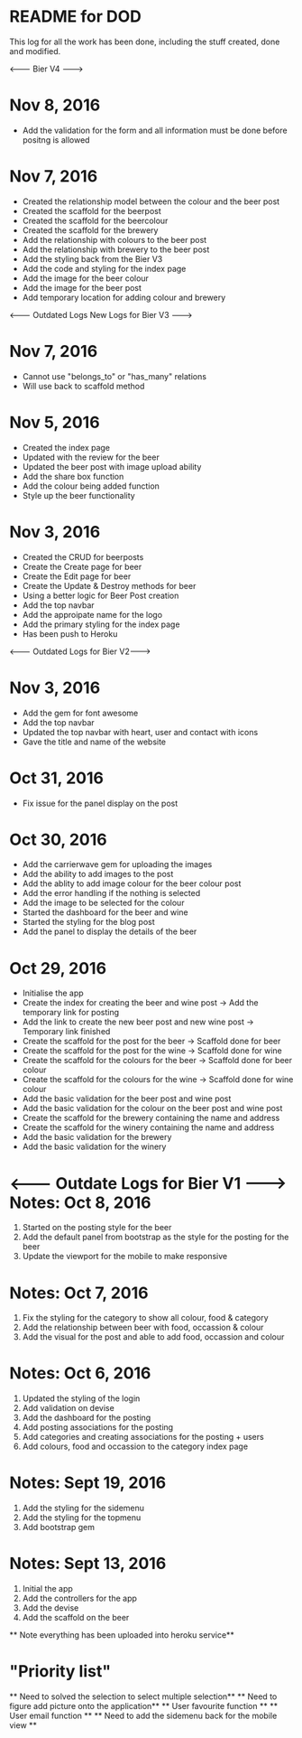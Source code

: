 # README for DOD

This log for all the work has been done, including the stuff created, done and modified.

<--- Bier V4 --->
# Nov 8, 2016
* Add the validation for the form and all information must be done before positng is allowed

# Nov 7, 2016
* Created the relationship model between the colour and the beer post
* Created the scaffold for the beerpost
* Created the scaffold for the beercolour
* Created the scaffold for the brewery
* Add the relationship with colours to the beer post
* Add the relationship with brewery to the beer post
* Add the styling back from the Bier V3
* Add the code and styling for the index page
* Add the image for the beer colour
* Add the image for the beer post
* Add temporary location for adding colour and brewery

<--- Outdated Logs New Logs for Bier V3 --->
# Nov 7, 2016
* Cannot use "belongs_to" or "has_many" relations
* Will use back to scaffold method

# Nov 5, 2016
* Created the index page
* Updated with the review for the beer
* Updated the beer post with image upload ability
* Add the share box function
* Add the colour being added function
* Style up the beer functionality

# Nov 3, 2016
* Created the CRUD for beerposts
* Create the Create page for beer
* Create the Edit page for beer
* Create the Update & Destroy methods for beer
* Using a better logic for Beer Post creation
* Add the top navbar
* Add the approipate name for the logo
* Add the primary styling for the index page
* Has been push to Heroku 


<--- Outdated Logs for Bier V2--->
# Nov 3, 2016
* Add the gem for font awesome
* Add the top navbar
* Updated the top navbar with heart, user and contact with icons
* Gave the title and name of the website

# Oct 31, 2016
* Fix issue for the panel display on the post


# Oct 30, 2016
* Add the carrierwave gem for uploading the images
* Add the ability to add images to the post
* Add the ablity to add image colour for the beer colour post
* Add the error handling if the nothing is selected
* Add the image to be selected for the colour
* Started the dashboard for the beer and wine
* Started the styling for the blog post
* Add the panel to display the details of the beer


# Oct 29, 2016
* Initialise the app
* Create the index for creating the beer and wine post -> Add the temporary link for posting
* Add the link to create the new beer post and new wine post -> Temporary link finished
* Create the scaffold for the post for the beer -> Scaffold done for beer
* Create the scaffold for the post for the wine -> Scaffold done for wine
* Create the scaffold for the colours for the beer -> Scaffold done for beer colour
* Create the scaffold for the colours for the wine -> Scaffold done for wine colour
* Add the basic validation for the beer post and wine post
* Add the basic validation for the colour on the beer post and wine post
* Create the scaffold for the brewery containing the name and address
* Create the scaffold for the winery containing the name and address
* Add the basic validation for the brewery
* Add the basic validation for the winery

<--- Outdate Logs for Bier V1 --->
Notes: Oct 8, 2016
=======================
1. Started on the posting style for the beer
2. Add the default panel from bootstrap as the style for the posting for the beer
3. Update the viewport for the mobile to make responsive

Notes: Oct 7, 2016
=======================
1. Fix the styling for the category to show all colour, food & category
2. Add the relationship between beer with food, occassion & colour
3. Add the visual for the post and able to add food, occassion and colour

Notes: Oct 6, 2016
=======================
1. Updated the styling of the login
2. Add validation on devise
3. Add the dashboard for the posting
4. Add posting associations for the posting
5. Add categories and creating associations for the posting + users
6. Add colours, food and occassion to the category index page

Notes: Sept 19, 2016
=======================
1. Add the styling for the sidemenu
2. Add the styling for the topmenu
3. Add bootstrap gem

Notes: Sept 13, 2016
=======================
1. Initial the app
2. Add the controllers for the app
3. Add the devise
4. Add the scaffold on the beer


** Note everything has been uploaded into heroku service**

"Priority list"
=======================
** Need to solved the selection to select multiple selection**
** Need to figure add picture onto the application**
** User favourite function **
** User email function **
** Need to add the sidemenu back for the mobile view **
